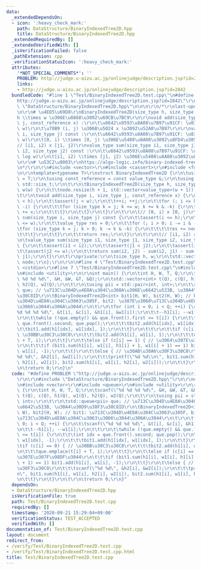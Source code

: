 ```yaml
---
data:
  _extendedDependsOn:
  - icon: ':heavy_check_mark:'
    path: DataStructure/BinaryIndexedTree2D.hpp
    title: DataStructure/BinaryIndexedTree2D.hpp
  _extendedRequiredBy: []
  _extendedVerifiedWith: []
  _isVerificationFailed: false
  _pathExtension: cpp
  _verificationStatusIcon: ':heavy_check_mark:'
  attributes:
    '*NOT_SPECIAL_COMMENTS*': ''
    PROBLEM: http://judge.u-aizu.ac.jp/onlinejudge/description.jsp?id=2842
    links:
    - http://judge.u-aizu.ac.jp/onlinejudge/description.jsp?id=2842
  bundledCode: "#line 1 \"Test/BinaryIndexedTree2D.test.cpp\"\n#define PROBLEM \"\
    http://judge.u-aizu.ac.jp/onlinejudge/description.jsp?id=2842\"\r\n\r\n#line 1\
    \ \"DataStructure/BinaryIndexedTree2D.hpp\"\n\n\n\r\n/*\r\nlast-updated: 2020/08/15\r\
    \n\r\n# \u4ED5\u69D8\r\nBinaryIndexedTree2D(size_type h, size_type w) :\r\n\t\
    h \\times w \u306E\u8868\u3092\u69CB\u7BC9\r\n\r\nvoid add(size_type i, size_type\
    \ j, const_reference x) :\r\n\t\u6642\u9593\u8A08\u7B97\u91CF: \u0398(log h log\
    \ w)\r\n\t\u70B9 (i, j) \u306B\u5024 x \u3092\u52A0\u7B97\r\n\r\nvalue_type sum(size_type\
    \ i, size_type j) const :\r\n\t\u6642\u9593\u8A08\u7B97\u91CF: \u0398(log h log\
    \ w)\r\n\t[0, i) \\times [0, j) \u306E\u5408\u8A08\u3092\u8FD4\u3059\r\n\r\n\t\
    // [i1, i2) x [j1, j2)\r\nvalue_type sum(size_type i1, size_type j1, size_type\
    \ i2, size_type j2) const :\r\n\t\u6642\u9593\u8A08\u7B97\u91CF: \u0398(log h\
    \ log w)\r\n\t[i1, i2) \\times [j1, j2) \u306E\u5408\u8A08\u3092\u8FD4\u3059\r\
    \n\r\n# \u53C2\u8003\r\nhttps://algo-logic.info/binary-indexed-tree/, 2020/08/15\r\
    \n*/\r\n\r\n#include <vector>\r\n#include <cassert>\r\n#include <functional>\r\
    \n\r\ntemplate<typename T>\r\nstruct BinaryIndexedTree2D {\r\n\tusing value_type\
    \ = T;\r\n\tusing const_reference = const value_type &;\r\n\tusing size_type =\
    \ std::size_t;\r\n\t\r\n\tBinaryIndexedTree2D(size_type h, size_type w) : h(h),\
    \ w(w) {\r\n\t\tnode.resize(h + 1, std::vector<value_type>(w + 1));\r\n\t}\r\n\
    \t\r\n\tvoid add(size_type i, size_type j, const_reference x) {\r\n\t\tassert(i\
    \ < h);\r\n\t\tassert(j < w);\r\n\t\t++i; ++j;\r\n\t\tfor (; i <= h; i += i &\
    \ -i) {\r\n\t\t\tfor (size_type k = j; k <= w; k += k & -k) {\r\n\t\t\t\tnode[i][k]\
    \ += x;\r\n\t\t\t}\r\n\t\t}\r\n\t}\r\n\t\r\n\t// [0, i) x [0, j)\r\n\tvalue_type\
    \ sum(size_type i, size_type j) const {\r\n\t\tassert(i <= h);\r\n\t\tassert(j\
    \ <= w);\r\n\t\tvalue_type res = 0;\r\n\t\tfor (; i > 0; i -= i & -i) {\r\n\t\t\
    \tfor (size_type k = j; k > 0; k -= k & -k) {\r\n\t\t\t\tres += node[i][k];\r\n\
    \t\t\t}\r\n\t\t}\r\n\t\treturn res;\r\n\t}\r\n\t\r\n\t// [i1, i2) x [j1, j2)\r\
    \n\tvalue_type sum(size_type i1, size_type j1, size_type i2, size_type j2) const\
    \ {\r\n\t\tassert(i1 < i2);\r\n\t\tassert(j1 < j2);\r\n\t\tassert(i2 <= h);\r\n\
    \t\tassert(j2 <= w);\r\n\t\treturn sum(i2, j2) - sum(i2, j1) - sum(i1, j2) + sum(i1,\
    \ j1);\r\n\t}\r\n\t\r\nprivate:\r\n\tsize_type h, w;\r\n\tstd::vector<std::vector<value_type>>\
    \ node;\r\n};\r\n\r\n\n#line 4 \"Test/BinaryIndexedTree2D.test.cpp\"\n\r\n#include\
    \ <cstdio>\r\n#line 7 \"Test/BinaryIndexedTree2D.test.cpp\"\n#include <queue>\r\
    \n#include <utility>\r\n\r\nint main() {\r\n\tint H, W, T, Q;\r\n\tscanf(\"%d\
    \ %d %d %d\", &H, &W, &T, &Q);\r\n\tstd::vector<int> t(Q), c(Q), h1(Q), w1(Q),\
    \ h2(Q), w2(Q);\r\n\t\r\n\tusing pii = std::pair<int, int>;\r\n\t\r\n\tstd::queue<pii>\
    \ que; // \u713C\u304D\u4E0A\u304C\u308A\u306E\u6642\u523B, \u30A4\u30D9\u30F3\
    \u30C8ID\r\n\tBinaryIndexedTree2D<int> bit1(H, W), bit2(H, W); // bit1: \u713C\
    \u304D\u4E0A\u304C\u3063\u305F, bit2: \u307E\u3060\u713C\u304D\u4E0A\u304C\u3063\
    \u3066\u3044\u306A\u3044\r\n\t\r\n\tfor (int i = 0; i < Q; ++i) {\r\n\t\tscanf(\"\
    %d %d %d %d\", &t[i], &c[i], &h1[i], &w1[i]);\r\n\t\t--h1[i]; --w1[i];\r\n\t\t\
    \r\n\t\twhile (!que.empty() && que.front().first <= t[i]) {\r\n\t\t\tint idx =\
    \ que.front().second; que.pop();\r\n\t\t\tbit2.add(h1[idx], w1[idx], -1);\r\n\t\
    \t\tbit1.add(h1[idx], w1[idx], 1);\r\n\t\t}\r\n\t\t\r\n\t\tif (c[i] == 0) { //\
    \ \u30BB\u30C3\u30C8\r\n\t\t\tbit2.add(h1[i], w1[i], 1);\r\n\t\t\tque.emplace(t[i]\
    \ + T, i);\r\n\t\t}\r\n\t\telse if (c[i] == 1) { // \u3064\u307E\u307F\u98DF\u3044\
    \r\n\t\t\tif (bit1.sum(h1[i], w1[i], h1[i] + 1, w1[i] + 1) == 1) bit1.add(h1[i],\
    \ w1[i], -1);\r\n\t\t}\r\n\t\telse { // \u30AB\u30A6\u30F3\u30C8\r\n\t\t\tscanf(\"\
    %d %d\", &h2[i], &w2[i]);\r\n\t\t\tprintf(\"%d %d\\n\", bit1.sum(h1[i], w1[i],\
    \ h2[i], w2[i]), bit2.sum(h1[i], w1[i], h2[i], w2[i]));\r\n\t\t}\r\n\t}\r\n\t\r\
    \n\treturn 0;\r\n}\n"
  code: "#define PROBLEM \"http://judge.u-aizu.ac.jp/onlinejudge/description.jsp?id=2842\"\
    \r\n\r\n#include \"DataStructure/BinaryIndexedTree2D.hpp\"\r\n\r\n#include <cstdio>\r\
    \n#include <vector>\r\n#include <queue>\r\n#include <utility>\r\n\r\nint main()\
    \ {\r\n\tint H, W, T, Q;\r\n\tscanf(\"%d %d %d %d\", &H, &W, &T, &Q);\r\n\tstd::vector<int>\
    \ t(Q), c(Q), h1(Q), w1(Q), h2(Q), w2(Q);\r\n\t\r\n\tusing pii = std::pair<int,\
    \ int>;\r\n\t\r\n\tstd::queue<pii> que; // \u713C\u304D\u4E0A\u304C\u308A\u306E\
    \u6642\u523B, \u30A4\u30D9\u30F3\u30C8ID\r\n\tBinaryIndexedTree2D<int> bit1(H,\
    \ W), bit2(H, W); // bit1: \u713C\u304D\u4E0A\u304C\u3063\u305F, bit2: \u307E\u3060\
    \u713C\u304D\u4E0A\u304C\u3063\u3066\u3044\u306A\u3044\r\n\t\r\n\tfor (int i =\
    \ 0; i < Q; ++i) {\r\n\t\tscanf(\"%d %d %d %d\", &t[i], &c[i], &h1[i], &w1[i]);\r\
    \n\t\t--h1[i]; --w1[i];\r\n\t\t\r\n\t\twhile (!que.empty() && que.front().first\
    \ <= t[i]) {\r\n\t\t\tint idx = que.front().second; que.pop();\r\n\t\t\tbit2.add(h1[idx],\
    \ w1[idx], -1);\r\n\t\t\tbit1.add(h1[idx], w1[idx], 1);\r\n\t\t}\r\n\t\t\r\n\t\
    \tif (c[i] == 0) { // \u30BB\u30C3\u30C8\r\n\t\t\tbit2.add(h1[i], w1[i], 1);\r\
    \n\t\t\tque.emplace(t[i] + T, i);\r\n\t\t}\r\n\t\telse if (c[i] == 1) { // \u3064\
    \u307E\u307F\u98DF\u3044\r\n\t\t\tif (bit1.sum(h1[i], w1[i], h1[i] + 1, w1[i]\
    \ + 1) == 1) bit1.add(h1[i], w1[i], -1);\r\n\t\t}\r\n\t\telse { // \u30AB\u30A6\
    \u30F3\u30C8\r\n\t\t\tscanf(\"%d %d\", &h2[i], &w2[i]);\r\n\t\t\tprintf(\"%d %d\\\
    n\", bit1.sum(h1[i], w1[i], h2[i], w2[i]), bit2.sum(h1[i], w1[i], h2[i], w2[i]));\r\
    \n\t\t}\r\n\t}\r\n\t\r\n\treturn 0;\r\n}"
  dependsOn:
  - DataStructure/BinaryIndexedTree2D.hpp
  isVerificationFile: true
  path: Test/BinaryIndexedTree2D.test.cpp
  requiredBy: []
  timestamp: '2020-09-21 15:29:04+09:00'
  verificationStatus: TEST_ACCEPTED
  verifiedWith: []
documentation_of: Test/BinaryIndexedTree2D.test.cpp
layout: document
redirect_from:
- /verify/Test/BinaryIndexedTree2D.test.cpp
- /verify/Test/BinaryIndexedTree2D.test.cpp.html
title: Test/BinaryIndexedTree2D.test.cpp
---
```

